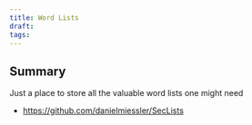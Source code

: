 ```yaml
---
title: Word Lists
draft: 
tags:
---
```

## Summary 
Just a place to store all the valuable word lists one might need

- https://github.com/danielmiessler/SecLists
